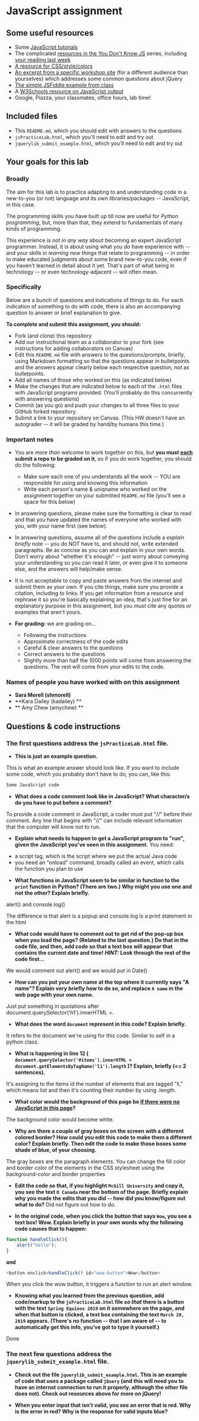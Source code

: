 # JavaScript assignment

## Some useful resources
* Some [JavaScript tutorials](https://www.htmldog.com/guides/javascript/)
* The complicated [resources in the You Don't Know JS](https://github.com/getify/You-Dont-Know-JS) series, including [your reading last week](https://github.com/getify/You-Dont-Know-JS/blob/master/up%20%26%20going/ch2.md)
* [A resource for CSS/style/colors](https://htmlcolorcodes.com/)
* [An excerpt from a specific workshop site](https://witny-summer-guild-2018.github.io/day_4_exercise_2.html) (for a different audience than yourselves) which addresses some common questions about jQuery
* [The simple JSFiddle example from class](https://jsfiddle.net/2of65j8q/)
* A [W3Schools resource on JavaScript output](https://www.w3schools.com/js/js_output.asp)
* Google, Piazza, your classmates, office hours, lab time!

## Included files
* This `README.md`, which you should edit with answers to the questions
* `jsPracticeLab.html`, which you'll need to edit and try out
* `jquerylib_submit_example.html`, which you'll need to edit and try out

## Your goals for this lab

### Broadly
The aim for this lab is to practice adapting to and understanding code in a new-to-you (or not) language and its own libraries/packages -- JavaScript, in this case.

The programming skills you have built up till now are useful for *Python programming*, but, more than that, they extend to fundamentals of many kinds of programming.

This experience is *not in any way* about becoming an expert JavaScript programmer. Instead, it is about using what you *do* have experience with -- and your skills in *learning new things* that relate to programming -- in order to make educated judgments about some brand new-to-you code, even if you haven't learned in detail about it yet. That's part of what being in technology -- or even technology-adjacent -- will often mean.

### Specifically

Below are a bunch of questions and indications of things to do. For each indication of something to do with code, there is also an accompanying question to answer or brief explanation to give.

**To complete and submit this assignment, you should:**

* Fork (and clone) this repository
* Add our instructional team as a collaborator to your fork (see instructions for adding collaborators on Canvas)
* Edit this `README.md` file with answers to the questions/prompts, briefly, using Markdown formatting so that the questions appear in bulletpoints and the answers appear clearly below each respective question, *not* as bulletpoints.
* Add all names of those who worked on this (as indicated below)
* Make the changes that are indicated below to each of the `.html` files with JavaScript programs provided. (You'll probably do this concurrently with answering questions)
* Commit (as you go) and push your changes to all three files to your GitHub forked repository.
* Submit a link to your repository on Canvas. (This HW doesn't have an autograder -- it will be graded by hand/by humans this time.)

### Important notes
* You are *more than* welcome to work together on this, but **you must <u>each</u> submit a repo to be graded on it**, so if you do work together, you should do the following:
	* Make sure each one of you understands all the work -- YOU are responsible for using and knowing this information
	* Write each person's name & uniqname who worked on the assignment together on your submitted `README.md` file (you'll see a space for this below)

* In answering questions, please make sure the formatting is clear to read and that you have updated the names of everyone who worked with you, with your name first (see below).

* In answering questions, assume all of the questions include a *explain briefly* note -- you do NOT have to, and should not, write extended paragraphs. Be as concise as you can and explain in your own words. Don't worry about "whether it's enough" -- just worry about conveying your understanding so you can read it later, or even give it to someone else, and the answers will help/make sense.

* It is not acceptable to copy and paste answers from the internet and submit them as your own. If you cite things, make sure you provide a citation, including to links. If you get information from a resource and rephrase it so you're basically explaining an idea, that's just fine for an explanatory purpose in this assignment, but you *must* cite any quotes or examples that aren't yours.

* **For grading:** we are grading on...
	* Following the instructions
	* Approximate correctness of the code edits
	* Careful & clear answers to the questions
	* Correct answers to the questions
	* Slightly more than half the 1000 points will come from answering the questions. The rest will come from your edits to the code.

### Names of people you have worked with on this assignment

* **Sara Morell (shmorell)**
* **Kara Dailey (kadailey) **
* ** Amy Chew (amychew) **

## Questions & code instructions

### The first questions address the `jsPracticeLab.html` file.

* **This is just an example question.**

This is what an example answer should look like. If you want to include some code, which you probably don't have to do, you can, like this:

```js
Some JavaScript code
```

* **What does a code comment look like in JavaScript? What character/s do you have to put before a comment?**

To provide a code comment in JavaScript, a coder must put "//" before their comment. Any line that begins with "//" can include relevant information that the computer will know not to run.

* **Explain what needs to happen to get a JavaScript program to "run", given the JavaScript you've seen in this assignment.**
You need:
- a script tag, which is the script where we put the actual Java code
- you need an "onload" command, broadly called an event, which calls the function you plan to use


* **What functions in JavaScript seem to be similar in function to the `print` function in Python? (There are two.) Why might you use one and not the other? Explain briefly.**

alert() and console.log()

The difference is that alert is a popup and console.log is a print statement in the html


* **What code would have to comment out to get rid of the pop-up box when you load the page? (Related to the last question.) Do that in the code file, and then, add code so that a text box will appear that contains the current date and time! *HINT:* Look through the rest of the code first...**

We would comment out alert() and we would put in Date()

* **How can you put your own name at the top where it currently says "A name"? Explain very briefly how to do so, and replace `A name` in the web page with your own name.**

Just put something in quotations after document.querySelector('h1').innerHTML =.

* **What does the word `document` represent in this code? Explain briefly.**

It refers to the document we're using for this code. Similar to self in a python class.

* **What is happening in line 12 (
		`document.querySelector('#items').innerHTML = document.getElementsByTagName('li').length`
)? Explain, briefly (<= 2 sentences).**

It's assigning to the items id the number of elements that are tagged "li," which means list and then it's counting their number by using .length.

* **What color would the background of this page be <u>if there were no JavaScript in this page</u>?**

The background color would become white.

* **Why are there a couple of gray boxes on the screen with a different colored border? How could you edit this code to make them a different color? Explain briefly. Then edit the code to make those boxes some shade of blue, of your choosing.**

The gray boxes are the paragraph elements.
You can change the fill color and border color of the elements in the CSS stylesheet using the background-color and border properties

* **Edit the code so that, if you highlight `McGill University` and copy it, you see the text `O Canada` near the bottom of the page. Briefly explain why you made the edits that you did -- how did you know/figure out what to do?**
Did not figure out how to do.

* **In the original code, when you click the button that says `Wow`, you see a text box! Wow. Explain briefly in your own words why the following code causes that to happen:**

```js
function handleClick(){
	alert("hello");
}
```
**and**

```js
<button onclick=handleClick() id="wow-button">Wow</button>
```

When you click the wow button, it triggers a function to run an alert window.

* **Knowing what you learned from the previous question, add code/markup to the `jsPracticeLab.html` file *so that* there is a button with the text `Spring Equinox 2019` on it somewhere on the page, and when that button is clicked, a text box containing the text `March 20, 2019` appears. (There's no function -- that I am aware of -- to automatically get this info, you've got to type it yourself.)**

Done

### The next few questions address the `jquerylib_submit_example.html` file.

* **Check out the file `jquerylib_submit_example.html`. This is an example of code that uses a package called `jQuery` (and this will need you to have an internet connection to run it properly, although the other file does not). Check out resources above for more on jQuery!**

* **When you enter input that isn't valid, you see an error that is red. Why is the error in red? Why is the response for valid inputs blue?**

<style type="text/css">
    .error{
        color: red;
    }
    .good {
        color: blue;
    }

	The above code is styling for two classes (error and good) These classes are defined and the results of an if statement. This if statement validates whether or not the input is valid or not.

* **What is this line `var regex = /^[a-zA-Z]+$/;` helping with? And if you googled something to figure that out, what did you google, and what, briefly, did you learn? (If you didn't need to google, you can leave that out, but explain briefly what that line is helping the program do, anyway.)**

Creates a regular expression variable. This variable must begin with any lowercase or uppercase letter from the alphabet, and contain one or more of these letters and end with one of these letters.

* **What's different about the syntax of conditional statements in JavaScript, compared to Python?**
If statements are grouped within parentheses and followed by curly brackets. also =, ==, and === have different meanings.   

* **What do you think the `10000` refers to in the code `.fadeOut(10000)`?**
milliseconds

* **What do you think is going on with the following code at the beginning of the program? Note that the most important thing to do for answering this question is to be thoughtful and clear, not to be absolutely correct:**

'''js
$(document).ready(function(){
    $("form").submit(function(event){
'''
When the document loads, run a function to submit a form, and run another function.

* **Add some code to the `jquerylib_submit_example.html` file so that, if the input is valid and is specifically the text `hello`, rather than the visible output being `Nice!` in blue, the visible output should be `Hello to you too!`, also in blue, just like `Nice!` is.**
Done
	* *HINT:* You'll have to make some changes to the conditional statement, and possibly look up some JavaScript conditional syntax. You'll also need to look carefully at what generates visible output right now.
